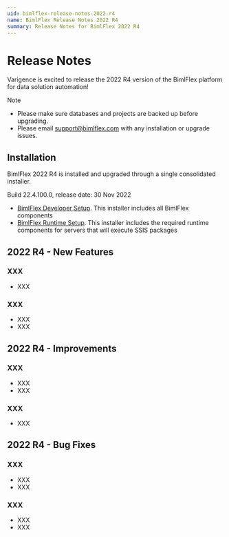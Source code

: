 ```yaml
---
uid: bimlflex-release-notes-2022-r4
name: BimlFlex Release Notes 2022 R4
summary: Release Notes for BimlFlex 2022 R4
---
```


# Release Notes

Varigence is excited to release the 2022 R4 version of the BimlFlex platform for data solution automation!

> [!NOTE]
>
> * Please make sure databases and projects are backed up before upgrading.
> * Please email support@bimlflex.com with any installation or upgrade issues.

## Installation

BimlFlex 2022 R4 is installed and upgraded through a single consolidated installer.

<!--
MANUALLY UPDATE BUILD NUMBER UPON RELEASE
-->

Build 22.4.100.0, release date: 30 Nov 2022

>
* [BimlFlex Developer Setup](https://varigence.com/downloads/bimlflexdevsetup.exe). This installer includes all BimlFlex components
* [BimlFlex Runtime Setup](https://varigence.com/downloads/bimlflexruntimesetup.exe). This installer includes the required runtime components for servers that will execute SSIS packages

## 2022 R4 - New Features

### XXX

* XXX

### XXX

* XXX
* XXX

## 2022 R4 - Improvements

### XXX

* XXX
* XXX

### XXX

* XXX

## 2022 R4 - Bug Fixes

### XXX

* XXX
* XXX

### XXX

* XXX
* XXX
